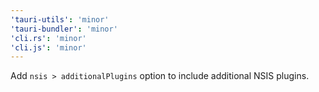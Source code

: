 ```yaml
---
'tauri-utils': 'minor'
'tauri-bundler': 'minor'
'cli.rs': 'minor'
'cli.js': 'minor'
---
```


Add `nsis > additionalPlugins` option to include additional NSIS plugins.